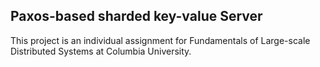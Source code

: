 ## Paxos-based sharded key-value Server
This project is an individual assignment for Fundamentals of Large-scale Distributed Systems at Columbia University.

